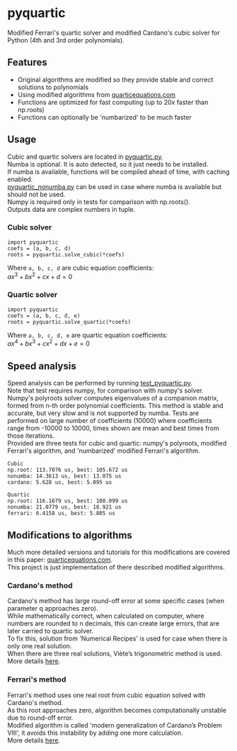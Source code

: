 # pyquartic
Modified Ferrari's quartic solver and modified Cardano's cubic solver for Python (4th and 3rd order polynomials).  

## Features
- Original algorithms are modified so they provide stable and correct solutions to polynomials  
- Using modified algorithms from [quarticequations.com](https://quarticequations.com)
- Functions are optimized for fast computing (up to 20x faster than np.roots)  
- Functions can optionally be 'numbarized' to be much faster  

## Usage
Cubic and quartic solvers are located in [pyquartic.py](pyquartic.py).  
Numba is optional. It is auto detected, so it just needs to be installed.  
If numba is available, functions will be compiled ahead of time, with caching enabled.  
[pyquartic_nonumba.py](pyquartic_nonumba.py) can be used in case where numba is available but should not be used.  
Numpy is required only in tests for comparison with np.roots().  
Outputs data are complex numbers in tuple.  

### Cubic solver
```
import pyquartic
coefs = (a, b, c, d)
roots = pyquartic.solve_cubic(*coefs)
```
Where `a, b, c, d` are cubic equation coefficients:  
$`ax^3 + bx^2 + cx + d = 0`$

### Quartic solver
```
import pyquartic
coefs = (a, b, c, d, e)
roots = pyquartic.solve_quartic(*coefs)
```
Where `a, b, c, d, e` are quartic equation coefficients:  
$`ax^4 + bx^3 + cx^2 + dx + e = 0`$

## Speed analysis
Speed analysis can be performed by running [test_pyquartic.py](test_pyquartic.py).  
Note that test requires numpy, for comparison with numpy's solver.  
Numpy's polyroots solver computes eigenvalues of a companion matrix, formed from n-th order polynomial coefficients. This method is stable and accurate, but very slow and is not supported by numba.
Tests are performed on large number of coefficients (10000) where coefficients range from -10000 to 10000, times shown are mean and best times from those iterations.  
Provided are three tests for cubic and quartic: numpy's polyroots, modified Ferrari's algorithm, and 'numbarized' modified Ferrari's algorithm.  
```
Cubic
np.root: 113.7076 us, best: 105.672 us
nonumba: 14.3613 us, best: 13.075 us
cardano: 5.628 us, best: 5.095 us
```
```
Quartic
np.root: 116.1679 us, best: 108.099 us
nonumba: 21.0779 us, best: 18.921 us
ferrari: 6.4158 us, best: 5.805 us
```

## Modifications to algorithms
Much more detailed versions and tutorials for this modifications are covered in this paper: [quarticequations.com](https://quarticequations.com).  
This project is just implementation of there described modified algorithms.  

### Cardano's method
Cardano's method has large round-off error at some specific cases (when parameter q approaches zero).  
While mathematically correct, when calculated on computer, where numbers are rounded to n decimals, this can create large errors, that are later carried to quartic solver.  
To fix this, solution from 'Numerical Recipes' is used for case when there is only one real solution.  
When there are three real solutions, Viète’s trigonometric method is used.  
More details [here](https://quarticequations.com/Cubic.pdf).  

### Ferrari's method
Ferrari's method uses one real root from cubic equation solved with Cardano's method.  
As this root approaches zero, algorithm becomes computationally unstable due to round-off error.  
Modified algorithm is called 'modern generalization of Cardano’s Problem VIII', it avoids this instability by adding one more calculation.  
More details [here](https://quarticequations.com/Quartic2.pdf).  

